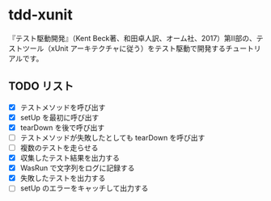 # tdd-xunit

『テスト駆動開発』（Kent Beck著、和田卓人訳、オーム社、2017）第II部の、テストツール（xUnit アーキテクチャに従う）をテスト駆動で開発するチュートリアルです。

## TODO リスト
- [x] テストメソッドを呼び出す
- [x] setUp を最初に呼び出す
- [x] tearDown を後で呼び出す
- [ ] テストメソッドが失敗したとしても tearDown を呼び出す
- [ ] 複数のテストを走らせる
- [x] 収集したテスト結果を出力する
- [x] WasRun で文字列をログに記録する
- [x] 失敗したテストを出力する
- [ ] setUp のエラーをキャッチして出力する
